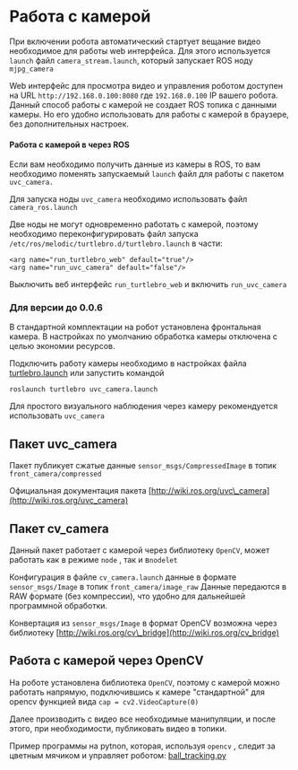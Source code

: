 # Работа с камерой

При включении робота автоматический стартует вещание видео  необходимое для работы web интерфейса. Для этого  используется `launch` файл `camera_stream.launch`, который запускает ROS ноду `mjpg_camera`

Web интерфейс для просмотра видео и управления роботом доступен на URL `http://192.168.0.100:8080` где `192.168.0.100` IP вашего робота. Данный способ работы с камерой не создает ROS топика с данными камеры. Но его удобно использовать для работы с камерой в браузере, без дополнительных настроек. 

#### Работа с камерой в через ROS

Если вам необходимо получить данные из камеры в ROS, то вам необходимо поменять запускаемый `launch` файл для работы с пакетом `uvc_camera.`

Для запуска ноды `uvc_camera` необходимо использовать файл `camera_ros.launch`

Две ноды не могут одновременно работать с камерой, поэтому необходимо переконфигурировать файл запуска `/etc/ros/melodic/turtlebro.d/turtlebro.launch` в части:

```text
<arg name="run_turtlebro_web" default="true"/>
<arg name="run_uvc_camera" default="false"/>
```

Выключить веб интерфейс `run_turtlebro_web` и включить `run_uvc_camera`

### Для версии до 0.0.6

В стандартной комплектации на робот установлена фронтальная камера. В настройках по умолчанию обработка камеры отключена с целью экономии ресурсов.

Подключить работу камеры необходимо в настройках файла [turtlebro.launch](params.md) или запустить командой

```text
roslaunch turtlebro uvc_camera.launch
```

Для простого визуального наблюдения через камеру рекомендуется использовать `uvc_camera`

## Пакет uvc\_camera

Пакет публикует сжатые данные `sensor_msgs/CompressedImage` в топик `front_camera/compressed`

Официальная документация пакета [http://wiki.ros.org/uvc\_camera](http://wiki.ros.org/uvc_camera)

## Пакет cv\_camera

Данный пакет работает с камерой через библиотеку `ОpenCV`, может работать как в режиме `node` , так и в`nodelet`

Конфигурация в файле `cv_camera.launch` данные в формате `sensor_msgs/Image` в топик `front_camera/image_raw` Данные передаются в RAW формате \(без компрессии\), что удобно для дальнейшей программной обработки.

Конвертация из `sensor_msgs/Image` в формат OpenCV возможна через библиотеку [http://wiki.ros.org/cv\_bridge](http://wiki.ros.org/cv_bridge)

## Работа с камерой через OpenCV

На роботе установлена библиотека `OpenCV`, поэтому с камерой можно работать напрямую, подключившись к камере "стандартной" для opencv функцией вида `cap = cv2.VideoCapture(0)`

Далее производить с видео все необходимые манипуляции, и после этого, при необходимости, публиковать видео в топики.

Пример программы на pytnon, которая, используя `opencv` , следит за цветным мячиком и управляет роботом: [ball\_tracking.py](https://github.com/voltbro/turtlebro_examples/blob/master/src/ball_tracking.py)

